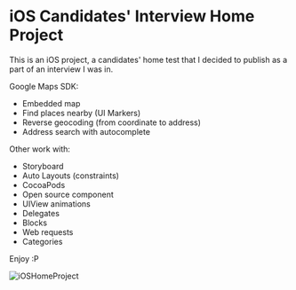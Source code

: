 # iOS Candidates' Interview Home Project
This is an iOS project, a candidates' home test that I decided to publish as a part of an interview I was in.

Google Maps SDK:
- Embedded map
- Find places nearby (UI Markers)
- Reverse geocoding (from coordinate to address)
- Address search with autocomplete

Other work with:
- Storyboard
- Auto Layouts (constraints)
- CocoaPods
- Open source component
- UIView animations
- Delegates
- Blocks
- Web requests
- Categories

Enjoy :P

![iOSHomeProject](https://dl.dropboxusercontent.com/u/23741087/MySharedFiles/gitHubPic-GettHomeExercise.png)
